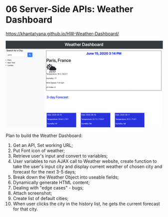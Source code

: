 # 06 Server-Side APIs: Weather Dashboard

https://khantatyana.github.io/HW-Weather-Dashboard/

![weather dashboard demo](./Assets/Screen-Shot.png)


Plan to build the Weather Dashboard:

1. Get an API, Set working URL;
2. Put Font icon of weather;
3. Retrieve user's input and convert to variables;
4. User variables to run AJAX call to Weather website, create function to take the user's input city and display current weather of chosen city and forecast for the next 3-5 days;
5. Break down the Weather Object into useable fields;
6. Dynamically generate HTML content;
7. Dealing with "edge cases" - bugs;
8. Attach screenshot;
9. Create list of default cities;
10. When user clicks the city in the history list, he gets the current forecast for that city.



